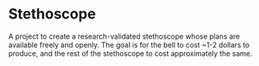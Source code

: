 Stethoscope
===========

A project to create a research-validated stethoscope whose plans are available freely and openly. The goal is for the bell to cost ~1-2 dollars to produce, and the rest of the stethoscope to cost approximately the same.
